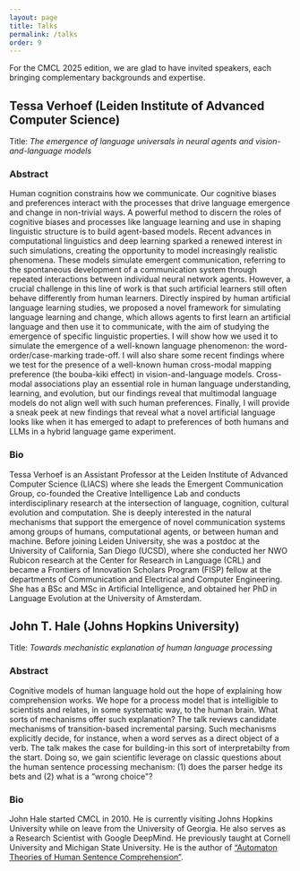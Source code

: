 ```yaml
---
layout: page
title: Talks
permalink: /talks
order: 9
---
```



For the CMCL 2025 edition, we are glad to have invited speakers, each bringing complementary backgrounds and expertise.

## **Tessa Verhoef** (Leiden Institute of Advanced Computer Science) 
Title: *The emergence of language universals in neural agents and vision-and-language models*
### Abstract
Human cognition constrains how we communicate. Our cognitive biases and preferences interact with the processes that drive language emergence and change in non-trivial ways. A powerful method to discern the roles of cognitive biases and processes like language learning and use in shaping linguistic structure is to build agent-based models. Recent advances in computational linguistics and deep learning sparked a renewed interest in such simulations, creating the opportunity to model increasingly realistic phenomena. These models simulate emergent communication, referring to the spontaneous development of a communication system through repeated interactions between individual neural network agents. However, a crucial challenge in this line of work is that such artificial learners still often behave differently from human learners. Directly inspired by human artificial language learning studies, we proposed a novel framework for simulating language learning and change, which allows agents to first learn an artificial language and then use it to communicate, with the aim of studying the emergence of specific linguistic properties. I will show how we used it to simulate the emergence of a well-known language phenomenon: the word-order/case-marking trade-off. I will also share some recent findings where we test for the presence of a well-known human cross-modal mapping preference (the bouba-kiki effect) in vision-and-language models. Cross-modal associations play an essential role in human language understanding, learning, and evolution, but our findings reveal that multimodal language models do not align well with such human preferences. Finally, I will provide a sneak peek at new findings that reveal what a novel artificial language looks like when it has emerged to adapt to preferences of both humans and LLMs in a hybrid language game experiment. 

### Bio
Tessa Verhoef is an Assistant Professor at the Leiden Institute of Advanced Computer Science (LIACS) where she leads the Emergent Communication Group, co-founded the Creative Intelligence Lab and conducts interdisciplinary research at the intersection of language, cognition, cultural evolution and computation. She is deeply interested in the natural mechanisms that support the emergence of novel communication systems among groups of humans, computational agents, or between human and machine. Before joining Leiden University, she was a postdoc at the University of California, San Diego (UCSD), where she conducted her NWO Rubicon research at the Center for Research in Language (CRL) and became a Frontiers of Innovation Scholars Program (FISP) fellow at the departments of Communication and Electrical and Computer Engineering. She has a BSc and MSc in Artificial Intelligence, and obtained her PhD in Language Evolution at the University of Amsterdam.

## **John T. Hale** (Johns Hopkins University)
Title: *Towards mechanistic explanation of human language processing*
### Abstract
Cognitive models of human language hold out the hope of explaining how comprehension works. We hope for a process model that is intelligible to scientists and relates, in some systematic way, to the human brain. What sorts of mechanisms offer such explanation? The talk reviews candidate mechanisms of transition-based incremental parsing. Such mechanisms explicitly decide, for instance, when a word serves as a direct object of a verb. The talk makes the case for building-in this sort of interpretabilty from the start. Doing so, we gain scientific leverage on classic questions about the human sentence processing mechanism: (1) does the parser hedge its bets and (2) what is a “wrong choice"?

### Bio
John Hale started CMCL in 2010. He is currently visiting Johns Hopkins University while on leave from the University of Georgia. He also serves as a Research Scientist with Google DeepMind. He previously taught at Cornell University
and Michigan State University. He is the author of [“Automaton Theories of Human Sentence Comprehension”](https://web.stanford.edu/group/cslipublications/cslipublications/site/9781575867472.shtml).



